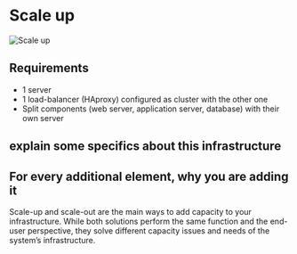# Scale up

![Scale up](https://res.cloudinary.com/elassari/image/upload/v1698527737/alx/xt7vjvyulzlmqwsrjtiu.png)

## Requirements
  * 1 server
  * 1 load-balancer (HAproxy) configured as cluster with the other one
  * Split components (web server, application server, database) with their own server

## explain some specifics about this infrastructure
  ## For every additional element, why you are adding it
  Scale-up and scale-out are the main ways to add capacity to your infrastructure. While both solutions perform the same function and the end-user perspective, they solve different capacity issues and needs of the system’s infrastructure.    
